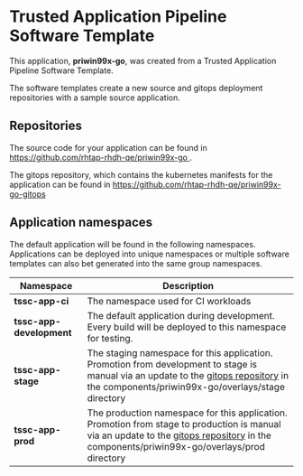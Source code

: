 # Trusted Application Pipeline Software Template

This application, **priwin99x-go**, was created from a Trusted Application Pipeline Software Template.

The software templates create a new source and gitops deployment repositories with a sample source application. 

## Repositories

The source code for your application can be found in [https://github.com/rhtap-rhdh-qe/priwin99x-go ](https://github.com/rhtap-rhdh-qe/priwin99x-go ).
 
The gitops repository, which contains the kubernetes manifests for the application can be found in 
[https://github.com/rhtap-rhdh-qe/priwin99x-go-gitops ](https://github.com/rhtap-rhdh-qe/priwin99x-go-gitops ) 

## Application namespaces 

The default application will be found in the following namespaces. Applications can be deployed into unique namespaces or multiple software templates can also bet generated into the same group namespaces.  

|  Namespace   |  Description   |  
| -------- | -------- |
| **tssc-app-ci** | The namespace used for CI workloads |
| **tssc-app-development** | The default application during development. Every build will be deployed to this namespace for testing. |
| **tssc-app-stage** | The staging namespace for this application. Promotion from development to stage is manual via an update to the [gitops repository](https://github.com/rhtap-rhdh-qe/priwin99x-go-gitops ) in the components/priwin99x-go/overlays/stage directory |
| **tssc-app-prod** | The production namespace for this application. Promotion from stage to production is manual via an update to the [gitops repository](https://github.com/rhtap-rhdh-qe/priwin99x-go-gitops ) in the components/priwin99x-go/overlays/prod directory |